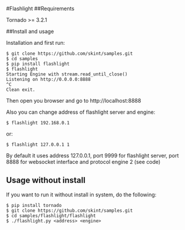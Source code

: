 #Flashlight
##Requirements

Tornado >= 3.2.1

##Install and usage

Installation and first run:

    $ git clone https://github.com/skint/samples.git
    $ cd samples
    $ pip install flashlight
    $ flashlight
    Starting Engine with stream.read_until_close()
    Listening on http://0.0.0.0:8888
    ^C
    Clean exit.

Then open you browser and go to http://localhost:8888

Also you can change address of flashlight server and engine:

    $ flashlight 192.168.0.1

or:

    $ flashlight 127.0.0.1 1

By default it uses address 127.0.0.1, port 9999 for flashlight server, port 8888 for websocket interface and protocol engine 2 (see code)

## Usage without install

If you want to run it without install in system, do the following:

    $ pip install tornado
    $ git clone https://github.com/skint/samples.git
    $ cd samples/flashlight/flashlight
    $ ./flashlight.py <address> <engine>
